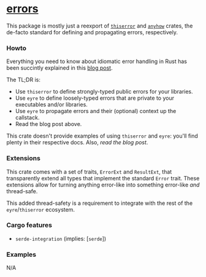 # [errors](https://backend-rs-docs.znly.co/errors/index.html)

This package is mostly just a reexport of
[`thiserror`](https://github.com/dtolnay/thiserror) and
[`anyhow`](https://github.com/dtolnay/anyhow) crates, the de-facto standard for
defining and propagating errors, respectively.

### Howto

Everything you need to know about idiomatic error handling in Rust has been
succintly explained in this [blog
post](https://nick.groenen.me/posts/rust-error-handling/).

The TL;DR is:
- Use `thiserror` to define strongly-typed public errors for your libraries.
- Use `eyre` to define loosely-typed errors that are private to your executables
and/or libraries.
- Use `eyre` to propagate errors and their (optional) context up the callstack.
- Read the blog post above.

This crate doesn't provide examples of using `thiserror` and `eyre`:
you'll find plenty in their respective docs.
Also, _read the blog post_.

### Extensions

This crate comes with a set of traits, `ErrorExt` and `ResultExt`, that
transparently extend all types that implement the standard `Error` trait.
These extensions allow for turning anything error-like into something error-like
_and_ thread-safe.

This added thread-safety is a requirement to integrate with the rest of the
`eyre`/`thiserror` ecosystem.


### Cargo features

- `serde-integration` (implies: [`serde`])

### Examples

N/A
